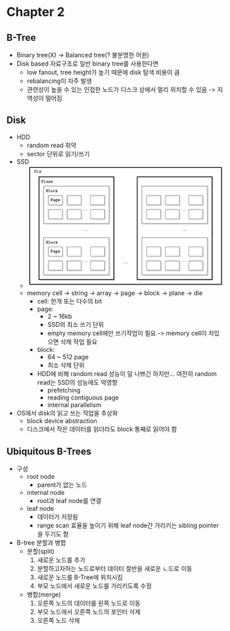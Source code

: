 # Chapter 2 
## B-Tree 
- Binary tree(X) -> Balanced tree(? 불분명한 어원)
- Disk based 자료구조로 일반 binary tree를 사용한다면 
  - low fanout, tree height가 높기 때문에 disk 탐색 비용이 큼 
  - rebalancing이 자주 발생
  - 관련성이 높을 수 있는 인접한 노드가 디스크 상에서 멀리 위치할 수 있음 -> 지역성이 떨어짐

## Disk  
- HDD 
  - random read 취약 
  - sector 단위로 읽기/쓰기 
- SSD 
  - ![img.png](ssd.png)
  - memory cell -> string -> array -> page -> block -> plane -> die 
    - cell: 한개 또는 다수의 bit 
    - page: 
      - 2 ~ 16kb 
      - SSD의 최소 쓰기 단위
      - empty memory cell에만 쓰기작업이 필요 -> memory cell이 차있으면 삭제 작업 필요 
    - block: 
      - 64 ~ 512 page 
      - 최소 삭제 단위
    - HDD에 비해 random read 성능이 덜 나쁘긴 하지만... 여전히 random read는 SSD의 성능에도 악영향 
      - prefetching 
      - reading contiguous page 
      - internal parallelism 
- OS에서 disk의 읽고 쓰는 작업을 추상화 
  - block device abstraction 
  - 디스크에서 작은 데이터를 읽더라도 block 통째로 읽어야 함 

## Ubiquitous B-Trees 
- 구성 
  - root node 
    - parent가 없는 노드 
  - internal node 
    - root과 leaf node를 연결 
  - leaf node 
    - 데이터가 저장됨 
    - range scan 효율을 높이기 위해 leaf node간 가리키는 sibling pointer을 두기도 함 
- B-tree 분할과 병합 
  - 분할(split)
    1. 새로운 노드를 추가 
    2. 분할하고자하는 노드로부터 데이터 절반을 새로운 ㄴ드로 이동 
    3. 새로운 노드를 B-Tree에 위치시킴 
    4. 부모 노드에서 새로운 노드를 가리키도록 수정 
  - 병합(merge)
    1. 오른쪽 노드의 데이터를 왼쪽 노드로 이동 
    2. 부모 노드에서 오른쪽 노드의 포인터 삭제 
    3. 오른쪽 노드 삭제 
